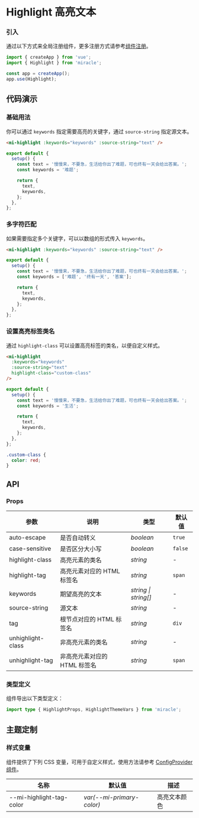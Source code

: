 # Highlight 高亮文本

### 引入

通过以下方式来全局注册组件，更多注册方式请参考[组件注册](#/zh-CN/advanced-usage#zu-jian-zhu-ce)。

```js
import { createApp } from 'vue';
import { Highlight } from 'miracle';

const app = createApp();
app.use(Highlight);
```

## 代码演示

### 基础用法

你可以通过 `keywords` 指定需要高亮的关键字，通过 `source-string` 指定源文本。

```html
<mi-highlight :keywords="keywords" :source-string="text" />
```

```ts
export default {
  setup() {
    const text = '慢慢来，不要急，生活给你出了难题，可也终有一天会给出答案。';
    const keywords = '难题';

    return {
      text,
      keywords,
    };
  },
};
```

### 多字符匹配

如果需要指定多个关键字，可以以数组的形式传入 `keywords`。

```html
<mi-highlight :keywords="keywords" :source-string="text" />
```

```ts
export default {
  setup() {
    const text = '慢慢来，不要急，生活给你出了难题，可也终有一天会给出答案。';
    const keywords = ['难题', '终有一天', '答案'];

    return {
      text,
      keywords,
    };
  },
};
```

### 设置高亮标签类名

通过 `highlight-class` 可以设置高亮标签的类名，以便自定义样式。

```html
<mi-highlight
  :keywords="keywords"
  :source-string="text"
  highlight-class="custom-class"
/>
```

```ts
export default {
  setup() {
    const text = '慢慢来，不要急，生活给你出了难题，可也终有一天会给出答案。';
    const keywords = '生活';

    return {
      text,
      keywords,
    };
  },
};
```

```css
.custom-class {
  color: red;
}
```

## API

### Props

| 参数 | 说明 | 类型 | 默认值 |
| --- | --- | --- | --- |
| auto-escape | 是否自动转义 | _boolean_ | `true` |
| case-sensitive | 是否区分大小写 | _boolean_ | `false` |
| highlight-class | 高亮元素的类名 | _string_ | - |
| highlight-tag | 高亮元素对应的 HTML 标签名 | _string_ | `span` |
| keywords | 期望高亮的文本 | _string \| string[]_ | - |
| source-string | 源文本 | _string_ | - |
| tag | 根节点对应的 HTML 标签名 | _string_ | `div` |
| unhighlight-class | 非高亮元素的类名 | _string_ | - |
| unhighlight-tag | 非高亮元素对应的 HTML 标签名 | _string_ | `span` |

### 类型定义

组件导出以下类型定义：

```ts
import type { HighlightProps, HighlightThemeVars } from 'miracle';
```

## 主题定制

### 样式变量

组件提供了下列 CSS 变量，可用于自定义样式，使用方法请参考 [ConfigProvider 组件](#/zh-CN/config-provider)。

| 名称                     | 默认值                    | 描述         |
| ------------------------ | ------------------------- | ------------ |
| --mi-highlight-tag-color | _var(--mi-primary-color)_ | 高亮文本颜色 |
